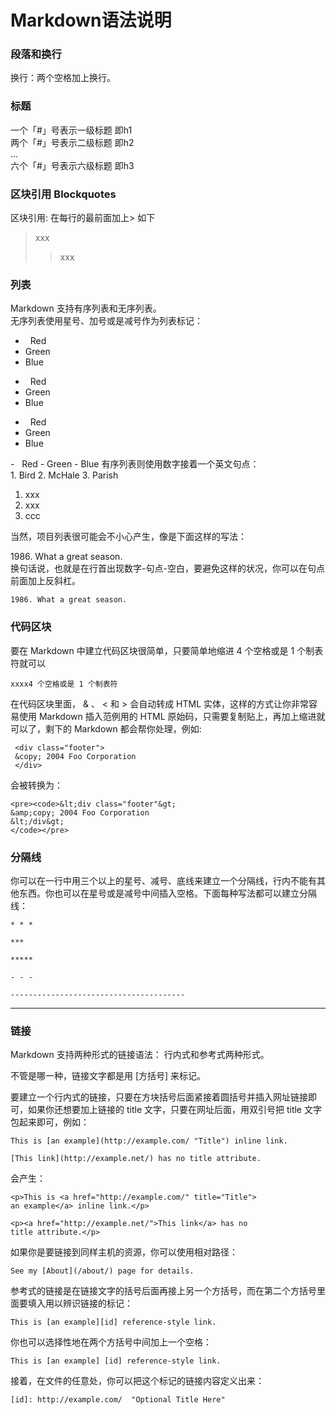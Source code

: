 # Markdown语法说明  

### 段落和换行  
换行：两个空格加上换行。

### 标题
一个「#」号表示一级标题 即h1  
两个「#」号表示二级标题 即h2  
...  
六个「#」号表示六级标题 即h3  

### 区块引用 Blockquotes
区块引用: 在每行的最前面加上> 如下  

> xxx  
> >xxx

### 列表  
Markdown 支持有序列表和无序列表。  
无序列表使用星号、加号或是减号作为列表标记：  
<div>
  
*   Red
*   Green
*   Blue
  
+   Red
+   Green
+   Blue

-   Red
-   Green
-   Blue

</div>
-   Red
-   Green
-   Blue
有序列表则使用数字接着一个英文句点：
<div>
1.  Bird
2.  McHale
3.  Parish
</div>  

1. xxx
2. xxx
3. ccc 

当然，项目列表很可能会不小心产生，像是下面这样的写法：
   <div> 1986. What a great season.
   </div>
   换句话说，也就是在行首出现数字-句点-空白，要避免这样的状况，你可以在句点前面加上反斜杠。  
   
   <code>1986\. What a great season.</code>

### 代码区块
要在 Markdown 中建立代码区块很简单，只要简单地缩进 4 个空格或是 1 个制表符就可以  

    xxxx4 个空格或是 1 个制表符  
    
在代码区块里面， & 、 < 和 > 会自动转成 HTML 实体，这样的方式让你非常容易使用 Markdown 插入范例用的 HTML 原始码，只需要复制贴上，再加上缩进就可以了，剩下的 Markdown 都会帮你处理，例如:  
 
     <div class="footer">
     &copy; 2004 Foo Corporation
     </div>  
    
会被转换为：  

    <pre><code>&lt;div class="footer"&gt;
    &amp;copy; 2004 Foo Corporation
    &lt;/div&gt;
    </code></pre>
     
### 分隔线   
你可以在一行中用三个以上的星号、减号、底线来建立一个分隔线，行内不能有其他东西。你也可以在星号或是减号中间插入空格。下面每种写法都可以建立分隔线：  

    * * *

    ***

    *****

    - - -

    ---------------------------------------
***

### 链接
Markdown 支持两种形式的链接语法： 行内式和参考式两种形式。  

不管是哪一种，链接文字都是用 [方括号] 来标记。  

要建立一个行内式的链接，只要在方块括号后面紧接着圆括号并插入网址链接即可，如果你还想要加上链接的 title 文字，只要在网址后面，用双引号把 title 文字包起来即可，例如：  

    This is [an example](http://example.com/ "Title") inline link.

    [This link](http://example.net/) has no title attribute.  
    
会产生：  

    <p>This is <a href="http://example.com/" title="Title">
    an example</a> inline link.</p>

    <p><a href="http://example.net/">This link</a> has no
    title attribute.</p>
如果你是要链接到同样主机的资源，你可以使用相对路径：

    See my [About](/about/) page for details.

参考式的链接是在链接文字的括号后面再接上另一个方括号，而在第二个方括号里面要填入用以辨识链接的标记：
    
    This is [an example][id] reference-style link.
你也可以选择性地在两个方括号中间加上一个空格：  
    
    This is [an example] [id] reference-style link.
    
接着，在文件的任意处，你可以把这个标记的链接内容定义出来：

    [id]: http://example.com/  "Optional Title Here"  
    
    


